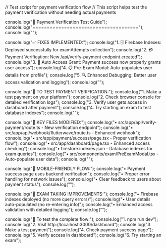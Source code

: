 // Test script for payment verification flow
// This script helps test the payment verification without needing actual payments

console.log("🚀 Payment Verification Test Guide");
console.log("=====================================");
console.log("");

console.log("✅ FIXES IMPLEMENTED:");
console.log("1. 🗄️ Firebase Indexes: Deployed successfully for examAttempts collection");
console.log("2. 💳 Payment Verification: New /api/verify-payment endpoint created");
console.log("3. 🔄 Auto Access Grant: Payment success now properly grants user access");
console.log("4. 📋 Pre-Exam Modal: Auto-populates user details from profile");
console.log("5. 🔍 Enhanced Debugging: Better user access validation and logging");
console.log("");

console.log("🧪 TO TEST PAYMENT VERIFICATION:");
console.log("1. Make a test payment on your platform");
console.log("2. Check browser console for detailed verification logs");
console.log("3. Verify user gets access in dashboard after payment");
console.log("4. Try starting an exam to test database indexes");
console.log("");

console.log("🔧 KEY FILES MODIFIED:");
console.log("• src/app/api/verify-payment/route.ts - New verification endpoint");
console.log("• src/app/api/webhook/flutterwave/route.ts - Enhanced webhook");
console.log("• src/app/payment/success/page.tsx - Proper verification flow");
console.log("• src/app/dashboard/page.tsx - Enhanced access checking");
console.log("• firestore.indexes.json - Database indexes for exam queries");
console.log("• src/components/exam/PreExamModal.tsx - Auto-populate user data");
console.log("");

console.log("📱 MOBILE-FRIENDLY FLOW:");
console.log("• Payment success page uses backend verification");
console.log("• Proper error handling for network issues");
console.log("• Clear feedback to users about payment status");
console.log("");

console.log("🎯 EXAM TAKING IMPROVEMENTS:");
console.log("• Firebase indexes deployed (no more query errors)");
console.log("• User details auto-populated (no re-entering info)");
console.log("• Enhanced access validation with detailed logging");
console.log("");

console.log("🔄 To test the complete flow:");
console.log("1. npm run dev");
console.log("2. Visit http://localhost:3000/dashboard");
console.log("3. Make a test payment");
console.log("4. Check payment success page");
console.log("5. Verify access in dashboard");
console.log("6. Try starting an exam");
